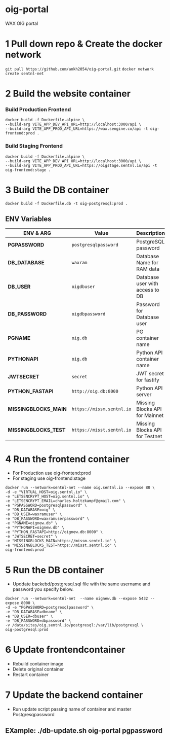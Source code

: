 # oig-portal
WAX OIG portal

# 1 Pull down repo & Create the docker network 
`git pull https://github.com/ankh2054/oig-portal.git`
`docker network create sentnl-net`

# 2 Build the website  container

### Build Production Frontend
```
docker build -f Dockerfile.alpine \
--build-arg VITE_APP_DEV_API_URL=http://localhost:3000/api \
--build-arg VITE_APP_PROD_API_URL=https://wax.sengine.co/api -t oig-frontend:prod .
```

### Build Staging Frontend
```
docker build -f Dockerfile.alpine \
--build-arg VITE_APP_DEV_API_URL=http://localhost:3000/api \
--build-arg VITE_APP_PROD_API_URL=https://oigstage.sentnl.io/api -t oig-frontend:stage .
```

# 3 Build the DB container

`docker build -f Dockerfile.db -t oig-postgresql:prod .`




## ENV Variables

|ENV & ARG                 |Value                                  |Description                           |
|--------------------------|---------------------------------------|--------------------------------------|
|**PGPASSWORD**            |`postgresqlpassword`                   | PostgreSQL password                  |
|**DB_DATABASE**           |`waxram`                               | Database Name for RAM data           |
|**DB_USER**               |`oigdbuser`                            | Database user with access to DB      |
|**DB_PASSWORD**           |`oigdbpassword`                        | Password for Database user       	  |
|**PGNAME**                |`oig.db`                               | PG container name                    |
|**PYTHONAPI**             |`oig.db`                               | Python API container name            |
|**JWTSECRET**             |`secret`                               | JWT secret for fastify               |
|**PYTHON_FASTAPI**        |`http://oig.db:8000`                   | Python API server                    |
|**MISSINGBLOCKS_MAIN**    |`https://missm.sentnl.io`              | Missing Blocks API for Mainnet       |
|**MISSINGBLOCKS_TEST**    |`https://misst.sentnl.io`              | Missing Blocks API for Testnet       |



 
# 4 Run the frontend container

- For Production use oig-frontend:prod
- For staging use oig-frontend:stage

```
docker run --network=sentnl-net --name oig.sentnl.io --expose 80 \
-d -e "VIRTUAL_HOST=oig.sentnl.io" \
-e "LETSENCRYPT_HOST=oig.sentnl.io" \
-e "LETSENCRYPT_EMAIL=charles.holtzkampf@gmail.com" \
-e "PGPASSWORD=postgresqlpassword" \
-e "DB_DATABASE=oig" \
-e "DB_USER=waxramuser" \
-e "DB_PASSWORD=waxramuserpassword" \
-e "PGNAME=oignew.db" \
-e "PYTHONAPI=oignew.db" \
-e "PYTHON_FASTAPI=http://oignew.db:8000" \
-e "JWTSECRET=secret" \
-e "MISSINGBLOCKS_MAIN=https://missm.sentnl.io" \
-e "MISSINGBLOCKS_TEST=https://misst.sentnl.io" \
oig-frontend:prod
```


# 5 Run the DB container 
- Upddate backebd/postgresql.sql file with the same username and password you specify below.

```
docker run --network=sentnl-net  --name oignew.db --expose 5432 --expose 8000 \
-d -e "PGPASSWORD=postgresqlpassword" \
-e "DB_DATABASE=dbname" \
-e "DB_USER=dbuser" \
-e "DB_PASSWORD=dbpassword" \
-v /data/sites/oig.sentnl.io/postgresql:/var/lib/postgresql \
oig-postgresql:prod
```


# 6 Update frontendcontainer 
- Rebuild container image
- Delete original container 
- Restart container


# 7 Update the backend container 
 * Run update script passing name of container and master Postgresqpassword
## EXample: ./db-update.sh oig-portal pgpassword

